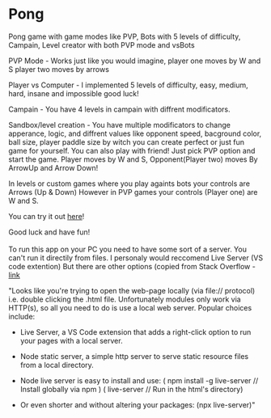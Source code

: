 # Pong

Pong game with game modes like PVP, Bots with 5 levels of difficulty, Campain, Level creator with both PVP mode and vsBots

PVP Mode - Works just like you would imagine, player one moves by W and S player two moves by arrows

Player vs Computer - I implemented 5 levels of difficulty, easy, medium, hard, insane and impossible good luck!

Campain - You have 4 levels in campain with diffrent modificators.

Sandbox/level creation - You have multiple modificators to change apperance, logic, and diffrent values like opponent speed, bacground color, ball size, player paddle size by witch you can create perfect or just fun game for yourself. You can also play with friend! Just pick PVP option and start the game. Player moves by W and S, Opponent(Player two) moves By ArrowUp and Arrow Down!

In levels or custom games where you play againts bots your controls are Arrows (Up & Down)
However in PVP games your controls (Player one) are W and S. 

You can try it out <a href="https://alex-g-r.github.io/Pong/" target="_blank">here<a/>!

Good luck and have fun!
<br>
<br>
To run this app on your PC you need to have some sort of a server.
You can't run it directily from files. 
I personaly would reccomend Live Server (VS code extention)
But there are other options (copied from Stack Overflow - <a href="https://stackoverflow.com/questions/52919331/access-to-script-at-from-origin-null-has-been-blocked-by-cors-policy/66951910#66951910?newreg=e180875d1b424d43825b58368bd4b459)">link</a>

"Looks like you're trying to open the web-page locally (via file:// protocol) i.e. double clicking the .html file.
Unfortunately modules only work via HTTP(s), so all you need to do is use a local web server. Popular choices include:

 - Live Server, a VS Code extension that adds a right-click option to run your pages with a local server.
  
 - Node static server, a simple http server to serve static resource files from a local directory.
   
 - Node live server is easy to install and use:
 ( npm install -g live-server // Install globally via npm )
 ( live-server                // Run in the html's directory)
   
 - Or even shorter and without altering your packages:
 (npx live-server)"

